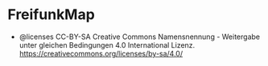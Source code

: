 FreifunkMap
===========

 * @licenses	CC-BY-SA Creative Commons Namensnennung - Weitergabe unter gleichen Bedingungen 4.0 International Lizenz. https://creativecommons.org/licenses/by-sa/4.0/
